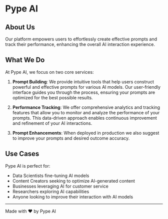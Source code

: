# Pype AI

## About Us

Our platform empowers users to effortlessly create effective prompts and track their performance, enhancing the overall AI interaction experience.

## What We Do

At Pype AI, we focus on two core services:

1. **Prompt Building**: We provide intuitive tools that help users construct powerful and effective prompts for various AI models. Our user-friendly interface guides you through the process, ensuring your prompts are optimized for the best possible results.

2. **Performance Tracking**: We offer comprehensive analytics and tracking features that allow you to monitor and analyze the performance of your prompts. This data-driven approach enables continuous improvement and refinement of your AI interactions.

3. **Prompt Enhancements**: When deployed in production we also suggest to improve your prompts and desired outcome accuracy.

## Use Cases

Pype AI is perfect for:

- Data Scientists fine-tuning AI models
- Content Creators seeking to optimize AI-generated content
- Businesses leveraging AI for customer service
- Researchers exploring AI capabilities
- Anyone looking to improve their interaction with AI models

---

Made with ❤️ by Pype AI
